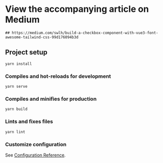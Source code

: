 # View the accompanying article on Medium
```
## https://medium.com/swlh/build-a-checkbox-component-with-vue3-font-awesome-tailwind-css-99d176094b3d
```

## Project setup
```
yarn install
```

### Compiles and hot-reloads for development
```
yarn serve
```

### Compiles and minifies for production
```
yarn build
```

### Lints and fixes files
```
yarn lint
```

### Customize configuration
See [Configuration Reference](https://cli.vuejs.org/config/).
